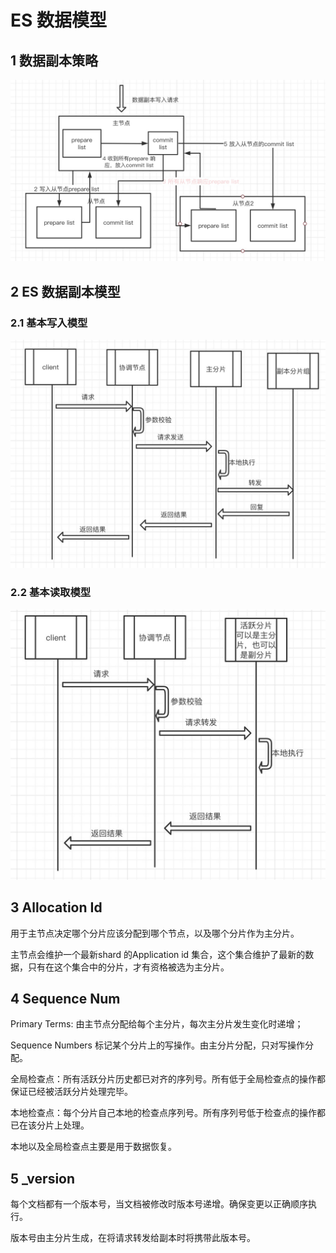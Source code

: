 # ES 数据模型

## 1 数据副本策略

![&#x6570;&#x636E;&#x526F;&#x672C;&#x7B56;&#x7565;](../../.gitbook/assets/image%20%2811%29.png)

## 2 ES 数据副本模型

### 2.1 基本写入模型

![](../../.gitbook/assets/image%20%2819%29.png)

### 2.2 基本读取模型

![](../../.gitbook/assets/image%20%2813%29.png)

## 3 Allocation Id

用于主节点决定哪个分片应该分配到哪个节点，以及哪个分片作为主分片。

主节点会维护一个最新shard 的Application id 集合，这个集合维护了最新的数据，只有在这个集合中的分片，才有资格被选为主分片。

## 4 Sequence Num

Primary Terms: 由主节点分配给每个主分片，每次主分片发生变化时递增；

Sequence Numbers 标记某个分片上的写操作。由主分片分配，只对写操作分配。

全局检查点：所有活跃分片历史都已对齐的序列号。所有低于全局检查点的操作都保证已经被活跃分片处理完毕。

本地检查点：每个分片自己本地的检查点序列号。所有序列号低于检查点的操作都已在该分片上处理。



本地以及全局检查点主要是用于数据恢复。

## 5 \_version

每个文档都有一个版本号，当文档被修改时版本号递增。确保变更以正确顺序执行。

版本号由主分片生成，在将请求转发给副本时将携带此版本号。


